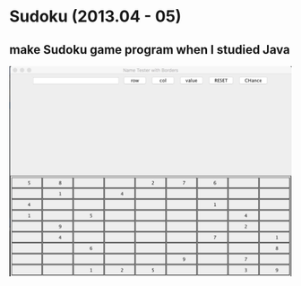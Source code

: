 # Sudoku (2013.04 - 05) 

## make Sudoku game program when I studied Java
![Alt text](https://github.com/SongChiyoon/Sudoku/blob/master/sudoku.jpeg)
